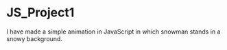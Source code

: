 # JS_Project1
I have made a simple animation in JavaScript in which snowman stands in a snowy background.
